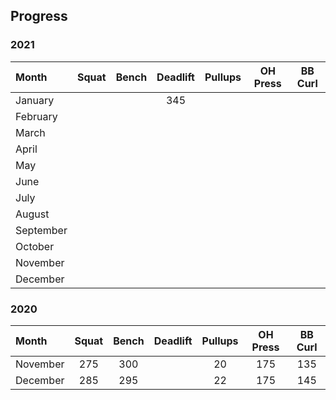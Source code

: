 ## Progress


### 2021

| Month      | Squat        | Bench        | Deadlift     | Pullups      | OH Press     | BB Curl      |
| :--------- | :----------: | :----------: | :----------: | :----------: | :----------: | :----------: |
| January    |              |              | 345          |              |              |              |
| February   |              |              |              |              |              |              |
| March      |              |              |              |              |              |              |
| April      |              |              |              |              |              |              |
| May        |              |              |              |              |              |              |
| June       |              |              |              |              |              |              |
| July       |              |              |              |              |              |              |
| August     |              |              |              |              |              |              |
| September  |              |              |              |              |              |              |
| October    |              |              |              |              |              |              |
| November   |              |              |              |              |              |              |
| December   |              |              |              |              |              |              |



### 2020

| Month      | Squat        | Bench        | Deadlift     | Pullups      | OH Press     | BB Curl      |
| :--------- | :----------: | :----------: | :----------: | :----------: | :----------: | :----------: |
| November   | 275          | 300          |              | 20           | 175          | 135          |
| December   | 285          | 295          |              | 22           | 175          | 145          |